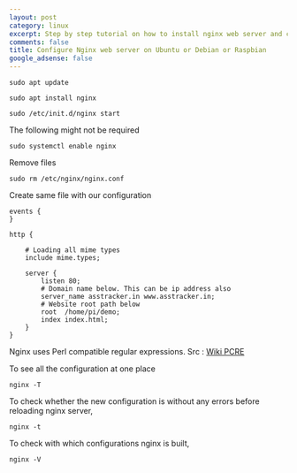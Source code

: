 ```yaml
---
layout: post
category: linux
excerpt: Step by step tutorial on how to install nginx web server and configure it for multiple websites hosting.
comments: false
title: Configure Nginx web server on Ubuntu or Debian or Raspbian
google_adsense: false
---
```


```
sudo apt update
```

```
sudo apt install nginx
```
```
sudo /etc/init.d/nginx start
```
The following might not be required
```
sudo systemctl enable nginx
```

Remove files
```
sudo rm /etc/nginx/nginx.conf
```
Create same file with our configuration
```
events {
}

http {

	# Loading all mime types
	include mime.types;

	server {
		listen 80;
		# Domain name below. This can be ip address also
		server_name asstracker.in www.asstracker.in;
		# Website root path below
		root  /home/pi/demo;
		index index.html;
	}
}
```
Nginx uses Perl compatible regular expressions.
Src : [Wiki PCRE](https://en.wikipedia.org/wiki/Perl_Compatible_Regular_Expressions)

To see all the configuration at one place
```
nginx -T
```
To check whether the new configuration is without any errors before reloading nginx server,
```
nginx -t
```
To check with which configurations nginx is built,
```
nginx -V
```
